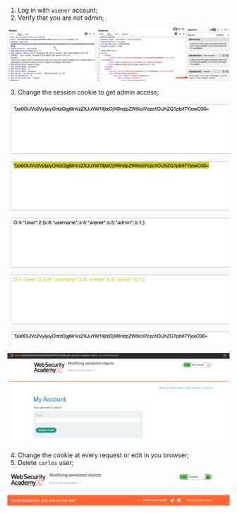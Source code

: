 
1. Log in with `wiener` account;
2. Verify that you are not admin;

![](/static/img/Pasted_image_20231120114326.png)

3. Change the session cookie to get admin access;

![](/static/img/Pasted_image_20231120114453.png)

![](/static/img/Pasted_image_20231120114503.png)

4. Change the cookie at every request or edit in you browser;
5. Delete `carlos` user;

![](/static/img/Pasted_image_20231120114614.png)

